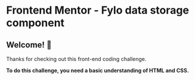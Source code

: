 # Frontend Mentor - Fylo data storage component

## Welcome! 👋

Thanks for checking out this front-end coding challenge.


**To do this challenge, you need a basic understanding of HTML and CSS.**
